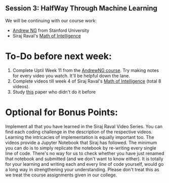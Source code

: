 ## Session 3: HalfWay Through Machine Learning

We will be continuing with our course work:
- [Andrew NG][1] from Stanford University
- Siraj Raval's [Math of Intelligence][2]

# To-Do before next week:

1. Complete Uptil Week 11 from the [AndrewNG course][1]. Try making notes for every video you watch. It'll be helpful down the lane.
2. Complete videos till week 4 of Siraj Raval's [Math of Intelligence][2] (total 8 videos).
3. Study [this][3] paper who didn't do it before

# Optional for Bonus Points:

Implement all that you have learned in the Siraj Raval Video Series. You can find each coding challenge in the description of the respective videos. Learning the intricacies of implementation is equally important too. The videos provide a Jupyter Notebook that Siraj has followed. The minimum you can do is to simply replicate the notebook by re-writing every single line of code. There's no way for us to check whether you have just renamed that notebook and submitted (and we don't want to know either). It is totally for your learning and writing each and every line of code yourself, would go a long way in strengthening your understanding. Please don't treat this as we treat the course assignments given in our college.

[1]: https://www.coursera.org/learn/machine-learning
[2]: https://www.youtube.com/playlist?list=PL2-dafEMk2A7mu0bSksCGMJEmeddU_H4D
[3]: https://homes.cs.washington.edu/~nasmith/papers/nguyen+smith+rose.latech11.pdf
